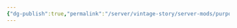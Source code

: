 ```yaml
---
{"dg-publish":true,"permalink":"/server/vintage-story/server-mods/purposeful-storage/","tags":["vs-up-to-date"],"noteIcon":""}
---
```


